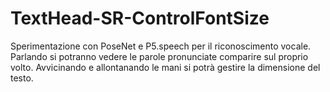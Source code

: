 # TextHead-SR-ControlFontSize

Sperimentazione con PoseNet e P5.speech per il riconoscimento vocale. 
Parlando si potranno vedere le parole pronunciate comparire sul proprio volto.
Avvicinando e allontanando le mani si potrà gestire la dimensione del testo.
